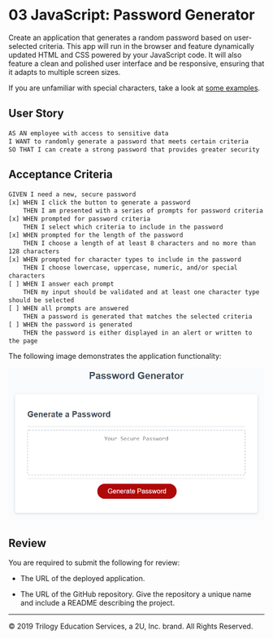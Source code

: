 # 03 JavaScript: Password Generator

Create an application that generates a random password based on user-selected criteria. This app will run in the browser and feature dynamically updated HTML and CSS powered by your JavaScript code. It will also feature a clean and polished user interface and be responsive, ensuring that it adapts to multiple screen sizes.

If you are unfamiliar with special characters, take a look at [some examples](https://www.owasp.org/index.php/Password_special_characters).

## User Story

```
AS AN employee with access to sensitive data
I WANT to randomly generate a password that meets certain criteria
SO THAT I can create a strong password that provides greater security
```

## Acceptance Criteria

```
GIVEN I need a new, secure password
[x] WHEN I click the button to generate a password
    THEN I am presented with a series of prompts for password criteria
[x] WHEN prompted for password criteria
    THEN I select which criteria to include in the password
[x] WHEN prompted for the length of the password
    THEN I choose a length of at least 8 characters and no more than 128 characters
[x] WHEN prompted for character types to include in the password
    THEN I choose lowercase, uppercase, numeric, and/or special characters
[ ] WHEN I answer each prompt
    THEN my input should be validated and at least one character type should be selected
[ ] WHEN all prompts are answered
    THEN a password is generated that matches the selected criteria
[ ] WHEN the password is generated
    THEN the password is either displayed in an alert or written to the page
```

The following image demonstrates the application functionality:

![password generator demo](./Assets/03-javascript-homework-demo.png)

## Review

You are required to submit the following for review:

- The URL of the deployed application.

- The URL of the GitHub repository. Give the repository a unique name and include a README describing the project.

---

© 2019 Trilogy Education Services, a 2U, Inc. brand. All Rights Reserved.
